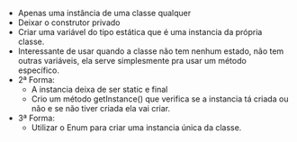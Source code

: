 - Apenas uma instância de uma classe qualquer
- Deixar o construtor privado
- Criar uma variável do tipo estática que é uma instancia da própria classe.
- Interessante de usar quando a classe não tem nenhum estado, não tem outras variáveis, ela serve simplesmente pra usar um método específico.
- 2ª Forma:
    - A instancia deixa de ser static e final
    - Crio um método getInstance() que verifica se a instancia tá criada ou não e se não tiver criada ela vai criar.
- 3ª Forma:
    - Utilizar o Enum para criar uma instancia única da classe.